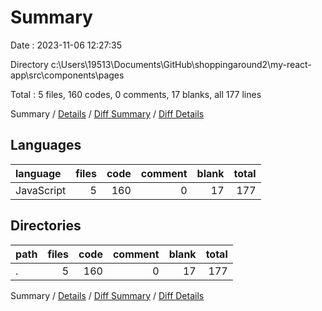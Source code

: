 # Summary

Date : 2023-11-06 12:27:35

Directory c:\\Users\\19513\\Documents\\GitHub\\shoppingaround2\\my-react-app\\src\\components\\pages

Total : 5 files,  160 codes, 0 comments, 17 blanks, all 177 lines

Summary / [Details](details.md) / [Diff Summary](diff.md) / [Diff Details](diff-details.md)

## Languages
| language | files | code | comment | blank | total |
| :--- | ---: | ---: | ---: | ---: | ---: |
| JavaScript | 5 | 160 | 0 | 17 | 177 |

## Directories
| path | files | code | comment | blank | total |
| :--- | ---: | ---: | ---: | ---: | ---: |
| . | 5 | 160 | 0 | 17 | 177 |

Summary / [Details](details.md) / [Diff Summary](diff.md) / [Diff Details](diff-details.md)